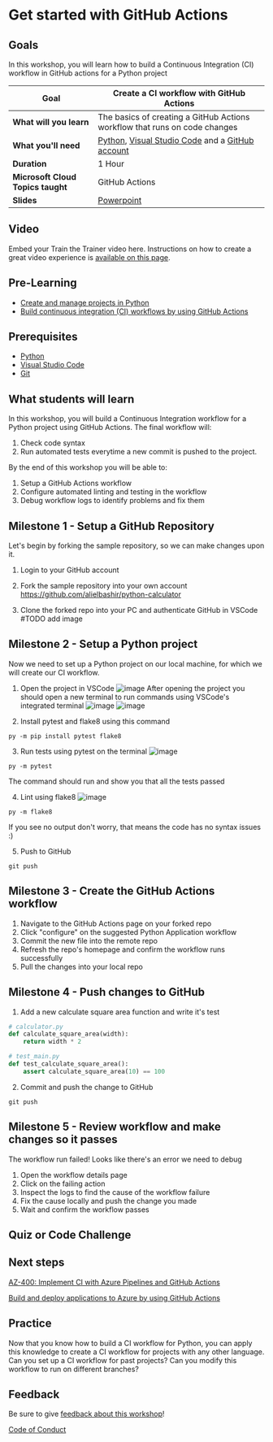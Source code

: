 # Get started with GitHub Actions

## Goals

In this workshop, you will learn how to build a Continuous Integration (CI) workflow in GitHub actions for a Python project

| **Goal**                      | Create a CI workflow with GitHub Actions                                    |
| ----------------------------- | --------------------------------------------------------------------- |
| **What will you learn**       | The basics of creating a GitHub Actions workflow that runs on code changes|
| **What you'll need**          | [Python](https://www.python.org/downloads/), [Visual Studio Code](https://code.visualstudio.com/download) and a [GitHub account](https://github.com/signup) |
| **Duration**                  | 1 Hour |
| **Microsoft Cloud Topics taught**                 | GitHub Actions |
| **Slides** | [Powerpoint](slides.pptx) 
                         
## Video

Embed your Train the Trainer video here. Instructions on how to create a great video experience is [available on this page](../video-guidance.md).

## Pre-Learning
- [Create and manage projects in Python](https://docs.microsoft.com/en-us/learn/modules/python-create-manage-projects/)
- [Build continuous integration (CI) workflows by using GitHub Actions](https://docs.microsoft.com/en-us/learn/modules/github-actions-ci/)

## Prerequisites

- [Python](https://www.python.org/downloads/)
- [Visual Studio Code](https://code.visualstudio.com/download)
- [Git](https://git-scm.com/download)

## What students will learn

<!-- *In this area, describe the scenario and intended solution, paraphrasing what is in the module or creating a brief description here*

Example: Have you ever wanted to visit a museum virtually or explore its collections right from your home computer? In this workshop, use an API, or Application Programming Interface, to learn more about a museum collection. -->

In this workshop, you will build a Continuous Integration workflow for a Python project using GitHub Actions. The final workflow will:

1. Check code syntax
2. Run automated tests
everytime a new commit is pushed to the project.

By the end of this workshop you will be able to:
1. Setup a GitHub Actions workflow
2. Configure automated linting and testing in the workflow
3. Debug workflow logs to identify problems and fix them

## Milestone 1 - Setup a GitHub Repository

Let's begin by forking the sample repository, so we can make changes upon it.

1. Login to your GitHub account

2. Fork the sample repository into your own account https://github.com/alielbashir/python-calculator

3. Clone the forked repo into your PC and authenticate GitHub in VSCode #TODO add image



## Milestone 2 - Setup a Python project

Now we need to set up a Python project on our local machine, for which we will create our CI workflow.

1. Open the project in VSCode
![image](https://user-images.githubusercontent.com/53450844/168304812-15adfdb3-910f-4f66-bace-1e6e18ae5641.png)
After opening the project you should open a new terminal to run commands using VSCode's integrated terminal
![image](https://user-images.githubusercontent.com/53450844/168305239-9c7084cf-2c15-42d5-b55b-7099eaea5eba.png)
![image](https://user-images.githubusercontent.com/53450844/168305326-2ec5af48-7426-453d-9a80-f0734fa4248d.png)

2. Install pytest and flake8 using this command
```
py -m pip install pytest flake8
```
3. Run tests using pytest on the terminal
![image](https://user-images.githubusercontent.com/53450844/168305834-14728299-046c-4e81-8ee9-89d456c9b4ea.png)
```
py -m pytest
```
The command should run and show you that all the tests passed

4. Lint using flake8
![image](https://user-images.githubusercontent.com/53450844/168306766-687b6f8a-f31a-436b-853a-c767f476ded4.png)
```
py -m flake8
```
If you see no output don't worry, that means the code has no syntax issues :)

5. Push to GitHub
```
git push
```

## Milestone 3 - Create the GitHub Actions workflow

1. Navigate to the GitHub Actions page on your forked repo
2. Click "configure" on the suggested Python Application workflow
3. Commit the new file into the remote repo
4. Refresh the repo's homepage and confirm the workflow runs successfully
5. Pull the changes into your local repo


## Milestone 4 - Push changes to GitHub

1. Add a new calculate square area function and write it's test
```py
# calculator.py
def calculate_square_area(width):
    return width * 2 
```
```py
# test_main.py
def test_calculate_square_area():
    assert calculate_square_area(10) == 100
```

2. Commit and push the change to GitHub
```
git push
```


## Milestone 5 - Review workflow and make changes so it passes

The workflow run failed! Looks like there's an error we need to debug

1. Open the workflow details page
2. Click on the failing action
3. Inspect the logs to find the cause of the workflow failure
4. Fix the cause locally and push the change you made
5. Wait and confirm the workflow passes


## Quiz or Code Challenge


## Next steps


[AZ-400: Implement CI with Azure Pipelines and GitHub Actions](https://docs.microsoft.com/en-us/learn/paths/az-400-implement-ci-azure-pipelines-github-actions/)

[Build and deploy applications to Azure by using GitHub Actions](https://docs.microsoft.com/en-us/learn/modules/github-actions-cd/)

## Practice

Now that you know how to build a CI workflow for Python, you can apply this knowledge to create a CI workflow for projects with any other language. Can you set up a CI workflow for past projects? Can you modify this workflow to run on different branches? 

## Feedback

Be sure to give [feedback about this workshop](https://forms.office.com/r/MdhJWMZthR)!

[Code of Conduct](../CODE_OF_CONDUCT.md)

